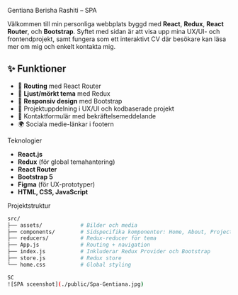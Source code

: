 Gentiana Berisha Rashiti – SPA

Välkommen till min personliga webbplats byggd med **React**, **Redux**, **React Router**, och **Bootstrap**. Syftet med sidan är att visa upp mina UX/UI- och frontendprojekt, samt fungera som ett interaktivt CV där besökare kan läsa mer om mig och enkelt kontakta mig.

## ✨ Funktioner

- 🔁 **Routing** med React Router
- 🎨 **Ljust/mörkt tema** med Redux
- 📱 **Responsiv design** med Bootstrap
- 📂 Projektuppdelning i UX/UI och kodbaserade projekt
- 📩 Kontaktformulär med bekräftelsemeddelande
- 🌍 Sociala medie-länkar i footern

 Teknologier

- **React.js**
- **Redux** (för global temahantering)
- **React Router**
- **Bootstrap 5**
- **Figma** (för UX-prototyper)
- **HTML, CSS, JavaScript**

 Projektstruktur

```bash
src/
├── assets/            # Bilder och media
├── components/        # Sidspecifika komponenter: Home, About, Projects, Contact, Footer
├── reducers/          # Redux-reducer för tema
├── App.js             # Routing + navigation
├── index.js           # Inkluderar Redux Provider och Bootstrap
├── store.js           # Redux store
└── home.css           # Global styling

SC
![SPA sceenshot](./public/Spa-Gentiana.jpg)


